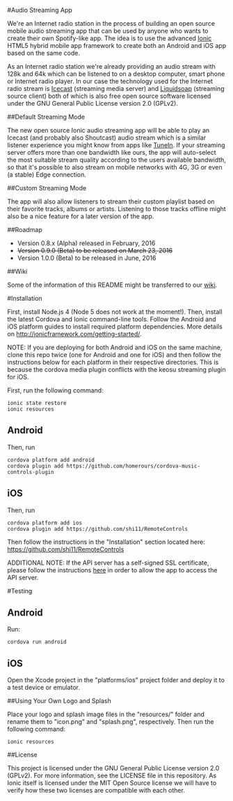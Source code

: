 #Audio Streaming App

We're an Internet radio station in the process of building an open source mobile audio streaming app that can be used by anyone who wants to create their own Spotify-like app. The idea is to use the advanced [Ionic](http://ionicframework.com) HTML5 hybrid mobile app framework to create both an Android and iOS app based on the same code.

As an Internet radio station we're already providing an audio stream with 128k and 64k which can be listened to on a desktop computer, smart phone or Internet radio player. In our case the technology used for the Internet radio stream is [Icecast](http://icecast.org/) (streaming media server) and [Liquidsoap](http://liquidsoap.fm/) (streaming source client) both of which is also free open source software licensed under the GNU General Public License version 2.0 (GPLv2).

##Default Streaming Mode

The new open source Ionic audio streaming app will be able to play an Icecast (and probably also Shoutcast) audio stream which is a similar listener experience you might know from apps like [TuneIn](http://tunein.com/). If your streaming server offers more than one bandwidth like ours, the app will auto-select the most suitable stream quality according to the users available bandwidth, so that it's possible to also stream on mobile networks with 4G, 3G or even (a stable) Edge connection.

##Custom Streaming Mode

The app will also allow listeners to stream their custom playlist based on their favorite tracks, albums or artists. Listening to those tracks offline might also be a nice feature for a later version of the app.

##Roadmap

* Version 0.8.x (Alpha) released in February, 2016
* ~~Version 0.9.0 (Beta) to be released on March 23, 2016~~
* Version 1.0.0 (Beta) to be released in June, 2016

##Wiki

Some of the information of this README might be transferred to our [wiki](https://github.com/24hourkirtan/ionic-audio-streaming/wiki).

#Installation

First, install Node.js 4 (Node 5 does not work at the moment!). Then, install the latest Cordova and Ionic command-line tools. Follow the Android and iOS platform guides to install required platform dependencies. More details on http://ionicframework.com/getting-started/.

NOTE: If you are deploying for both Android and iOS on the same machine, clone this repo twice (one for Android and one for iOS) and then follow the instructions below for each platform in their respective directories. This is because the cordova media plugin conflicts with the keosu streaming plugin for iOS.

First, run the following command:
```
ionic state restore
ionic resources
```

<h2>Android</h2>

Then, run
```
cordova platform add android
cordova plugin add https://github.com/homerours/cordova-music-controls-plugin
```

<h2>iOS</h2>

Then, run
```
cordova platform add ios
cordova plugin add https://github.com/shi11/RemoteControls
```

Then follow the instructions in the "Installation" section located here: https://github.com/shi11/RemoteControls

ADDITIONAL NOTE: If the API server has a self-signed SSL certificate, please follow the instructions [here](http://ivancevich.me/articles/ignoring-invalid-ssl-certificates-on-cordova-android-ios/) in order to allow the app to access the API server.


#Testing

<h2> Android</h2>

Run:
```
cordova run android
```

<h2>iOS</h2>

Open the Xcode project in the "platforms/ios" project folder and deploy it to a test device or emulator.

##Using Your Own Logo and Splash

Place your logo and splash image files in the "resources/" folder and rename them to "icon.png" and "splash.png", respectively. Then run the following command:
```
ionic resources
```

##License

This project is licensed under the GNU General Public License version 2.0 (GPLv2). For more information, see the LICENSE file in this repository. As Ionic itself is licensed under the MIT Open Source license we will have to verify how these two licenses are compatible with each other.
